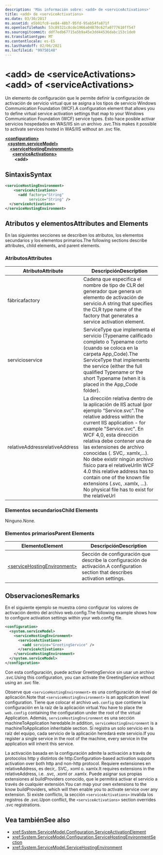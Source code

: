 ```yaml
---
description: 'Más información sobre: <add> de <serviceActivations>'
title: <add> de <serviceActivations>
ms.date: 03/30/2017
ms.assetid: e5b01fc8-ee84-48b7-95fd-95ab54fa871f
ms.openlocfilehash: 53c89321c8cde1966a04870c62fa0777610ff547
ms.sourcegitcommit: ddf7edb67715a5b9a45e3dd44536dabc153c1de0
ms.translationtype: MT
ms.contentlocale: es-ES
ms.lasthandoff: 02/06/2021
ms.locfileid: "99750148"
---
```

# <a name="add-of-serviceactivations"></a><span data-ttu-id="1571c-103">\<add> de \<serviceActivations></span><span class="sxs-lookup"><span data-stu-id="1571c-103">\<add> of \<serviceActivations></span></span>

<span data-ttu-id="1571c-104">Un elemento de configuración que le permite definir la configuración de activación de servicio virtual que se asigna a los tipos de servicio Windows Communication Foundation (WCF).</span><span class="sxs-lookup"><span data-stu-id="1571c-104">A configuration element that allows you to define virtual service activation settings that map to your Windows Communication Foundation (WCF) service types.</span></span> <span data-ttu-id="1571c-105">Esto hace posible activar servicios hospedados en WAS/IIS sin un archivo .svc.</span><span class="sxs-lookup"><span data-stu-id="1571c-105">This makes it possible to activate services hosted in WAS/IIS without an .svc file.</span></span>

[**\<configuration>**](../configuration-element.md)\
&nbsp;&nbsp;[**\<system.serviceModel>**](system-servicemodel.md)\
&nbsp;&nbsp;&nbsp;&nbsp;[**\<serviceHostingEnvironment>**](servicehostingenvironment.md)\
&nbsp;&nbsp;&nbsp;&nbsp;&nbsp;&nbsp;[**\<serviceActivations>**](serviceactivations.md)\
&nbsp;&nbsp;&nbsp;&nbsp;&nbsp;&nbsp;&nbsp;&nbsp;**\<add>**  

## <a name="syntax"></a><span data-ttu-id="1571c-106">Sintaxis</span><span class="sxs-lookup"><span data-stu-id="1571c-106">Syntax</span></span>

```xml
<serviceHostingEnvironment>
    <serviceActivations>
      <add factory="String"
           service="String" />
  </serviceActivations>
</serviceHostingEnvironment>
```

## <a name="attributes-and-elements"></a><span data-ttu-id="1571c-107">Atributos y elementos</span><span class="sxs-lookup"><span data-stu-id="1571c-107">Attributes and Elements</span></span>

<span data-ttu-id="1571c-108">En las siguientes secciones se describen los atributos, los elementos secundarios y los elementos primarios.</span><span class="sxs-lookup"><span data-stu-id="1571c-108">The following sections describe attributes, child elements, and parent elements.</span></span>

### <a name="attributes"></a><span data-ttu-id="1571c-109">Atributos</span><span class="sxs-lookup"><span data-stu-id="1571c-109">Attributes</span></span>

|<span data-ttu-id="1571c-110">Atributo</span><span class="sxs-lookup"><span data-stu-id="1571c-110">Attribute</span></span>|<span data-ttu-id="1571c-111">Descripción</span><span class="sxs-lookup"><span data-stu-id="1571c-111">Description</span></span>|
|---------------|-----------------|
|<span data-ttu-id="1571c-112">fábrica</span><span class="sxs-lookup"><span data-stu-id="1571c-112">factory</span></span>|<span data-ttu-id="1571c-113">Cadena que especifica el nombre de tipo de CLR del generador que genera un elemento de activación de servicio.</span><span class="sxs-lookup"><span data-stu-id="1571c-113">A string that specifies the CLR type name of the factory that generates a service activation element.</span></span>|
|<span data-ttu-id="1571c-114">servicio</span><span class="sxs-lookup"><span data-stu-id="1571c-114">service</span></span>|<span data-ttu-id="1571c-115">ServiceType que implementa el servicio (Typename calificado completo o Typename corto (cuando se coloca en la carpeta App_Code).</span><span class="sxs-lookup"><span data-stu-id="1571c-115">The ServiceType that implements the service (either the full qualified Typename or the short Typename (when it is placed in the App_Code folder).</span></span>|
|<span data-ttu-id="1571c-116">relativeAddress</span><span class="sxs-lookup"><span data-stu-id="1571c-116">relativeAddress</span></span>|<span data-ttu-id="1571c-117">La dirección relativa dentro de la aplicación de IIS actual (por ejemplo “Service.svc”.</span><span class="sxs-lookup"><span data-stu-id="1571c-117">The relative address within the current IIS application - for example "Service.svc".</span></span> <span data-ttu-id="1571c-118">En WCF 4,0, esta dirección relativa debe contener una de las extensiones de archivo conocidas (. SVC,. xamlx,...). No debe existir ningún archivo físico para el relativeUrl</span><span class="sxs-lookup"><span data-stu-id="1571c-118">In WCF 4.0 this relative address has to contain one of the known file extensions (.svc, .xamlx, ...). No physical file has to exist for the relativeUrl</span></span>|

### <a name="child-elements"></a><span data-ttu-id="1571c-119">Elementos secundarios</span><span class="sxs-lookup"><span data-stu-id="1571c-119">Child Elements</span></span>

<span data-ttu-id="1571c-120">Ninguno.</span><span class="sxs-lookup"><span data-stu-id="1571c-120">None.</span></span>

### <a name="parent-elements"></a><span data-ttu-id="1571c-121">Elementos primarios</span><span class="sxs-lookup"><span data-stu-id="1571c-121">Parent Elements</span></span>

|<span data-ttu-id="1571c-122">Elemento</span><span class="sxs-lookup"><span data-stu-id="1571c-122">Element</span></span>|<span data-ttu-id="1571c-123">Descripción</span><span class="sxs-lookup"><span data-stu-id="1571c-123">Description</span></span>|
|-------------|-----------------|
|[\<serviceHostingEnvironment>](servicehostingenvironment.md)|<span data-ttu-id="1571c-124">Sección de configuración que describe la configuración de activación.</span><span class="sxs-lookup"><span data-stu-id="1571c-124">A configuration section that describes activation settings.</span></span>|

## <a name="remarks"></a><span data-ttu-id="1571c-125">Observaciones</span><span class="sxs-lookup"><span data-stu-id="1571c-125">Remarks</span></span>

<span data-ttu-id="1571c-126">En el siguiente ejemplo se muestra cómo configurar los valores de activación dentro del archivo web.config.</span><span class="sxs-lookup"><span data-stu-id="1571c-126">The following example shows how to configure activation settings within your web.config file.</span></span>

```xml
<configuration>
  <system.serviceModel>
    <serviceHostingEnvironment>
      <serviceActivations>
        <add service="GreetingService" />
      </serviceActivations>
    </serviceHostingEnvironment>
  </system.serviceModel>
</configuration>
```

<span data-ttu-id="1571c-127">Con esta configuración, puede activar GreetingService sin usar un archivo .svc.</span><span class="sxs-lookup"><span data-stu-id="1571c-127">Using this configuration, you can activate the GreetingService without using an .svc file.</span></span>

<span data-ttu-id="1571c-128">Observe que `<serviceHostingEnvironment>` es una configuración de nivel de aplicación.</span><span class="sxs-lookup"><span data-stu-id="1571c-128">Note that `<serviceHostingEnvironment>` is an application level configuration.</span></span> <span data-ttu-id="1571c-129">Tiene que colocar el archivo `web.config` que contiene la configuración en la raíz de la aplicación virtual.</span><span class="sxs-lookup"><span data-stu-id="1571c-129">You have to place the `web.config` containing the configuration under the root of the virtual Application.</span></span> <span data-ttu-id="1571c-130">Además, `serviceHostingEnvironment` es una sección machineToApplication heredable.</span><span class="sxs-lookup"><span data-stu-id="1571c-130">In addition, `serviceHostingEnvironment` is a machineToApplication inheritable section.</span></span> <span data-ttu-id="1571c-131">Si registra un solo servicio en la raíz del equipo, cada servicio de la aplicación heredará este servicio.</span><span class="sxs-lookup"><span data-stu-id="1571c-131">If you register a single service in the root of the machine, every service in the application will inherit this service.</span></span>

<span data-ttu-id="1571c-132">La activación basada en la configuración admite la activación a través de protocolos http y distintos de http.</span><span class="sxs-lookup"><span data-stu-id="1571c-132">Configuration-based activation supports activation over both http and non-http protocol.</span></span> <span data-ttu-id="1571c-133">Requiere extensiones en relativeAddress, es decir,. SVC,. xoml o. xamlx.</span><span class="sxs-lookup"><span data-stu-id="1571c-133">It requires extensions in the relativeAddress, i.e. .svc, .xoml or .xamlx.</span></span> <span data-ttu-id="1571c-134">Puede asignar sus propias extensiones al buildProviders conocido, que le permitirá activar el servicio a través de cualquier extensión.</span><span class="sxs-lookup"><span data-stu-id="1571c-134">You can map your own extensions to the know buildProviders, which will then enable you to activate service over any extension.</span></span> <span data-ttu-id="1571c-135">Si existe conflicto, la sección `<serviceActivations>` invalida los registros de .svc.</span><span class="sxs-lookup"><span data-stu-id="1571c-135">Upon conflict, the `<serviceActivations>` section overrides .svc registrations.</span></span>

## <a name="see-also"></a><span data-ttu-id="1571c-136">Vea también</span><span class="sxs-lookup"><span data-stu-id="1571c-136">See also</span></span>

- <xref:System.ServiceModel.Configuration.ServiceActivationElement>
- <xref:System.ServiceModel.Configuration.ServiceHostingEnvironmentSection>
- <xref:System.ServiceModel.ServiceHostingEnvironment>
